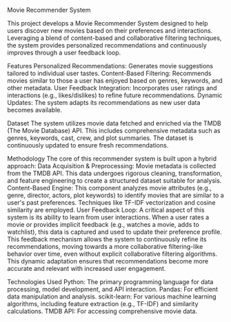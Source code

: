 Movie Recommender System

This project develops a Movie Recommender System designed to help users discover new movies based on their preferences and interactions. Leveraging a blend of content-based and collaborative filtering techniques, the system provides personalized recommendations and continuously improves through a user feedback loop.

Features
Personalized Recommendations: Generates movie suggestions tailored to individual user tastes.
Content-Based Filtering: Recommends movies similar to those a user has enjoyed based on genres, keywords, and other metadata.
User Feedback Integration: Incorporates user ratings and interactions (e.g., likes/dislikes) to refine future recommendations.
Dynamic Updates: The system adapts its recommendations as new user data becomes available.

Dataset
The system utilizes movie data fetched and enriched via the TMDB (The Movie Database) API. This includes comprehensive metadata such as genres, keywords, cast, crew, and plot summaries. The dataset is continuously updated to ensure fresh recommendations.

Methodology
The core of this recommender system is built upon a hybrid approach:
Data Acquisition & Preprocessing: Movie metadata is collected from the TMDB API. This data undergoes rigorous cleaning, transformation, and feature engineering to create a structured dataset suitable for analysis.
Content-Based Engine: This component analyzes movie attributes (e.g., genre, director, actors, plot keywords) to identify movies that are similar to a user's past preferences. Techniques like TF-IDF vectorization and cosine similarity are employed.
User Feedback Loop: A critical aspect of this system is its ability to learn from user interactions. When a user rates a movie or provides implicit feedback (e.g., watches a movie, adds to watchlist), this data is captured and used to update their preference profile. This feedback mechanism allows the system to continuously refine its recommendations, moving towards a more collaborative filtering-like behavior over time, even without explicit collaborative filtering algorithms. This dynamic adaptation ensures that recommendations become more accurate and relevant with increased user engagement.

Technologies Used
Python: The primary programming language for data processing, model development, and API interaction.
Pandas: For efficient data manipulation and analysis.
scikit-learn: For various machine learning algorithms, including feature extraction (e.g., TF-IDF) and similarity calculations.
TMDB API: For accessing comprehensive movie data.
